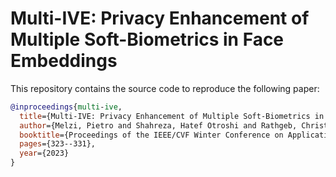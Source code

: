 # Multi-IVE: Privacy Enhancement of Multiple Soft-Biometrics in Face Embeddings
This repository contains the source code to reproduce the following paper:
```BibTeX
@inproceedings{multi-ive,
  title={Multi-IVE: Privacy Enhancement of Multiple Soft-Biometrics in Face Embeddings},
  author={Melzi, Pietro and Shahreza, Hatef Otroshi and Rathgeb, Christian and Tolosana, Ruben and Vera-Rodriguez, Ruben and Fierrez, Julian and Marcel, S{\'e}bastien and Busch, Christoph},
  booktitle={Proceedings of the IEEE/CVF Winter Conference on Applications of Computer Vision},
  pages={323--331},
  year={2023}
}
```
